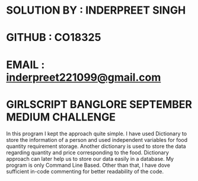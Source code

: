 # SOLUTION BY : INDERPREET SINGH 
# GITHUB : CO18325
# EMAIL : inderpreet221099@gmail.com
# GIRLSCRIPT BANGLORE SEPTEMBER MEDIUM CHALLENGE

In this program I kept the approach quite simple. I have used Dictionary to store the information of a person and used independent variables for food quantity requirement storage. Another dictionary is used to store the data regarding quantity and price corresponding to the food. Dictionary approach can later help us to store our data easily in a database. My program is only Command Line Based. Other than that, I have dove sufficient in-code commenting for better readability of the code.